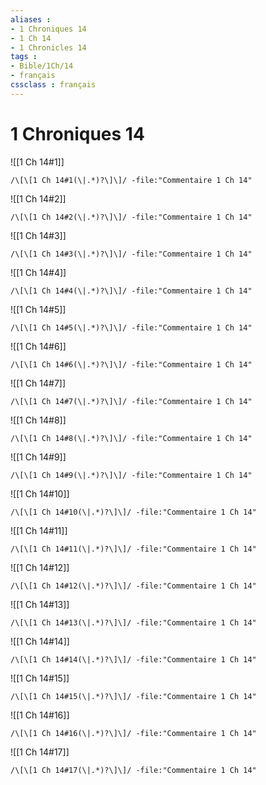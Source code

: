 ```yaml
---
aliases : 
- 1 Chroniques 14
- 1 Ch 14
- 1 Chronicles 14
tags : 
- Bible/1Ch/14
- français
cssclass : français
---
```


# 1 Chroniques 14

![[1 Ch 14#1]]

```query
/\[\[1 Ch 14#1(\|.*)?\]\]/ -file:"Commentaire 1 Ch 14"
```

![[1 Ch 14#2]]

```query
/\[\[1 Ch 14#2(\|.*)?\]\]/ -file:"Commentaire 1 Ch 14"
```

![[1 Ch 14#3]]

```query
/\[\[1 Ch 14#3(\|.*)?\]\]/ -file:"Commentaire 1 Ch 14"
```

![[1 Ch 14#4]]

```query
/\[\[1 Ch 14#4(\|.*)?\]\]/ -file:"Commentaire 1 Ch 14"
```

![[1 Ch 14#5]]

```query
/\[\[1 Ch 14#5(\|.*)?\]\]/ -file:"Commentaire 1 Ch 14"
```

![[1 Ch 14#6]]

```query
/\[\[1 Ch 14#6(\|.*)?\]\]/ -file:"Commentaire 1 Ch 14"
```

![[1 Ch 14#7]]

```query
/\[\[1 Ch 14#7(\|.*)?\]\]/ -file:"Commentaire 1 Ch 14"
```

![[1 Ch 14#8]]

```query
/\[\[1 Ch 14#8(\|.*)?\]\]/ -file:"Commentaire 1 Ch 14"
```

![[1 Ch 14#9]]

```query
/\[\[1 Ch 14#9(\|.*)?\]\]/ -file:"Commentaire 1 Ch 14"
```

![[1 Ch 14#10]]

```query
/\[\[1 Ch 14#10(\|.*)?\]\]/ -file:"Commentaire 1 Ch 14"
```

![[1 Ch 14#11]]

```query
/\[\[1 Ch 14#11(\|.*)?\]\]/ -file:"Commentaire 1 Ch 14"
```

![[1 Ch 14#12]]

```query
/\[\[1 Ch 14#12(\|.*)?\]\]/ -file:"Commentaire 1 Ch 14"
```

![[1 Ch 14#13]]

```query
/\[\[1 Ch 14#13(\|.*)?\]\]/ -file:"Commentaire 1 Ch 14"
```

![[1 Ch 14#14]]

```query
/\[\[1 Ch 14#14(\|.*)?\]\]/ -file:"Commentaire 1 Ch 14"
```

![[1 Ch 14#15]]

```query
/\[\[1 Ch 14#15(\|.*)?\]\]/ -file:"Commentaire 1 Ch 14"
```

![[1 Ch 14#16]]

```query
/\[\[1 Ch 14#16(\|.*)?\]\]/ -file:"Commentaire 1 Ch 14"
```

![[1 Ch 14#17]]

```query
/\[\[1 Ch 14#17(\|.*)?\]\]/ -file:"Commentaire 1 Ch 14"
```

